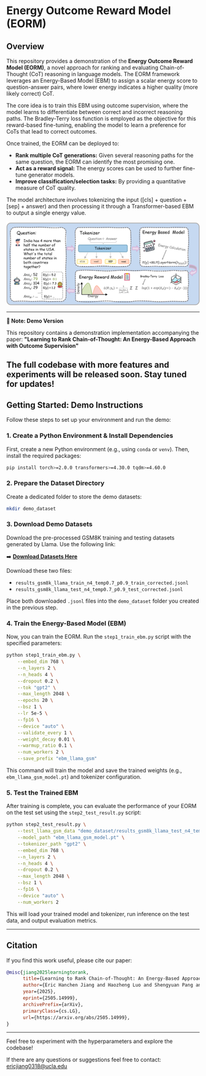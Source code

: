 # Energy Outcome Reward Model (EORM) 

## Overview

This repository provides a demonstration of the **Energy Outcome Reward Model (EORM)**, a novel approach for ranking and evaluating Chain-of-Thought (CoT) reasoning in language models. The EORM framework leverages an Energy-Based Model (EBM) to assign a scalar energy score to question-answer pairs, where lower energy indicates a higher quality (more likely correct) CoT.

The core idea is to train this EBM using outcome supervision, where the model learns to differentiate between correct and incorrect reasoning paths. The Bradley-Terry loss function is employed as the objective for this reward-based fine-tuning, enabling the model to learn a preference for CoTs that lead to correct outcomes.

Once trained, the EORM can be deployed to:
* **Rank multiple CoT generations:** Given several reasoning paths for the same question, the EORM can identify the most promising one.
* **Act as a reward signal:** The energy scores can be used to further fine-tune generator models.
* **Improve classification/selection tasks:** By providing a quantitative measure of CoT quality.

The model architecture involves tokenizing the input ([cls] + question + [sep] + answer) and then processing it through a Transformer-based EBM to output a single energy value.

![Model Process Flow](./figure/image_flow.png)

---
**📢 Note: Demo Version**

This repository contains a demonstration implementation accompanying the paper:
**"Learning to Rank Chain-of-Thought: An Energy-Based Approach with Outcome Supervision"**

The full codebase with more features and experiments will be released soon. Stay tuned for updates!
---

## Getting Started: Demo Instructions

Follow these steps to set up your environment and run the demo:

### 1. Create a Python Environment & Install Dependencies

First, create a new Python environment (e.g., using `conda` or `venv`). Then, install the required packages:

```bash
pip install torch>=2.0.0 transformers>=4.30.0 tqdm>=4.60.0
````

### 2\. Prepare the Dataset Directory

Create a dedicated folder to store the demo datasets:

```bash
mkdir demo_dataset
```

### 3\. Download Demo Datasets

Download the pre-processed GSM8K training and testing datasets generated by Llama. Use the following link:

➡️ [**Download Datasets Here**](https://drive.google.com/drive/folders/1GF89TiD5pyJAZmWZJfCL44kmmp4q2dPD?usp=sharing)

Download these two files:

  * `results_gsm8k_llama_train_n4_temp0.7_p0.9_train_corrected.jsonl`
  * `results_gsm8k_llama_test_n4_temp0.7_p0.9_test_corrected.jsonl`

Place both downloaded `.jsonl` files into the `demo_dataset` folder you created in the previous step.

### 4\. Train the Energy-Based Model (EBM)

Now, you can train the EORM. Run the `step1_train_ebm.py` script with the specified parameters:

```bash
python step1_train_ebm.py \
    --embed_dim 768 \
    --n_layers 2 \
    --n_heads 4 \
    --dropout 0.2 \
    --tok "gpt2" \
    --max_length 2048 \
    --epochs 20 \
    --bsz 1 \
    --lr 5e-5 \
    --fp16 \
    --device "auto" \
    --validate_every 1 \
    --weight_decay 0.01 \
    --warmup_ratio 0.1 \
    --num_workers 2 \
    --save_prefix "ebm_llama_gsm"
```

This command will train the model and save the trained weights (e.g., `ebm_llama_gsm_model.pt`) and tokenizer configuration.

### 5\. Test the Trained EBM

After training is complete, you can evaluate the performance of your EORM on the test set using the `step2_test_result.py` script:

```bash
python step2_test_result.py \
    --test_llama_gsm_data "demo_dataset/results_gsm8k_llama_test_n4_temp0.7_p0.9_test_corrected.jsonl" \
    --model_path "ebm_llama_gsm_model.pt" \
    --tokenizer_path "gpt2" \
    --embed_dim 768 \
    --n_layers 2 \
    --n_heads 4 \
    --dropout 0.2 \
    --max_length 2048 \
    --bsz 1 \
    --fp16 \
    --device "auto" \
    --num_workers 2
```

This will load your trained model and tokenizer, run inference on the test data, and output evaluation metrics.

-----

## Citation

If you find this work useful, please cite our paper:

```bibtex
@misc{jiang2025learningtorank,
      title={Learning to Rank Chain-of-Thought: An Energy-Based Approach with Outcome Supervision}, 
      author={Eric Hanchen Jiang and Haozheng Luo and Shengyuan Pang and Xiaomin Li and Zhenting Qi and Hengli Li and Cheng-Fu Yang and Zongyu Lin and Xinfeng Li and Hao Xu and Kai-Wei Chang and Ying Nian Wu},
      year={2025},
      eprint={2505.14999},
      archivePrefix={arXiv},
      primaryClass={cs.LG},
      url={https://arxiv.org/abs/2505.14999}, 
}
```

-----

Feel free to experiment with the hyperparameters and explore the codebase\!

If there are any questions or suggestions feel free to contact:
ericjiang0318@ucla.edu
